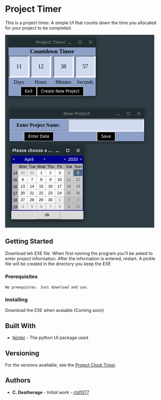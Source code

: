 # Project Timer

This is a project timer. A simple UI that counts down the time you allocated for your project to be completed.

![](image/4.png)


## Getting Started

Download teh EXE file. When first running the program you'll be asked to enter project information. After the information is entered, restart. A pickle file will be created in the directory you keep the EXE


### Prerequisites


```
No preequistes. Just download and use.
```

### Installing

Download the EXE when avaiable (Coming soon)

## Built With

* [tkinter](https://docs.python.org/3/library/tkinter.html) - The python UI package used

## Versioning

For the versions available, see the [Project Clock Timer](https://github.com/ctd1077/Project-Clock-Timer). 

## Authors

* **C. Deatherage** - *Initial work* - [ctd1077](https://github.com/ctd1077)
